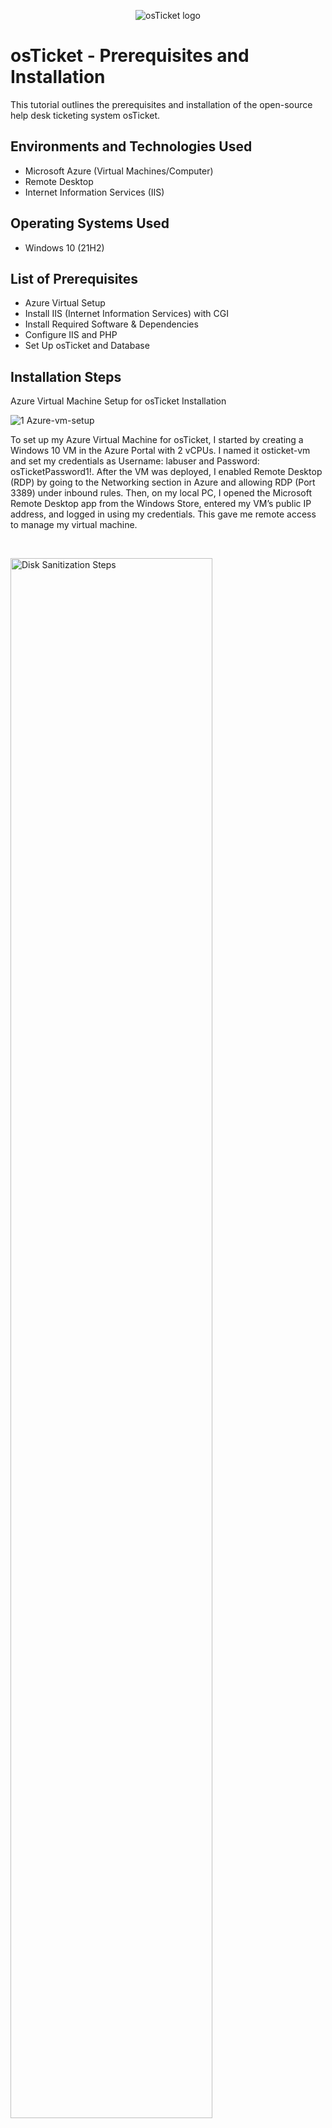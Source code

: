 <p align="center">
<img src="https://i.imgur.com/Clzj7Xs.png" alt="osTicket logo"/>
</p>

<h1>osTicket - Prerequisites and Installation</h1>
This tutorial outlines the prerequisites and installation of the open-source help desk ticketing system osTicket.<br />


<h2>Environments and Technologies Used</h2>

- Microsoft Azure (Virtual Machines/Computer)
- Remote Desktop
- Internet Information Services (IIS)

<h2>Operating Systems Used </h2>

- Windows 10</b> (21H2)

<h2>List of Prerequisites</h2>

- Azure Virtual Setup
- Install IIS (Internet Information Services) with CGI
- Install Required Software & Dependencies
- Configure IIS and PHP
- Set Up osTicket and Database

<h2>Installation Steps</h2>

<p> Azure Virtual Machine Setup for osTicket Installation

  ![1  Azure-vm-setup](https://github.com/user-attachments/assets/fc191809-4643-416f-8857-32039e4c9631)

<p>
To set up my Azure Virtual Machine for osTicket, I started by creating a Windows 10 VM in the Azure Portal with 2 vCPUs. I named it osticket-vm and set my credentials as Username: labuser and Password: osTicketPassword1!. After the VM was deployed, I enabled Remote Desktop (RDP) by going to the Networking section in Azure and allowing RDP (Port 3389) under inbound rules. Then, on my local PC, I opened the Microsoft Remote Desktop app from the Windows Store, entered my VM’s public IP address, and logged in using my credentials. This gave me remote access to manage my virtual machine.
</p>
<br />

<p>
<img src="https://i.imgur.com/DJmEXEB.png" height="80%" width="80%" alt="Disk Sanitization Steps"/>
</p>
<p>
Lorem ipsum dolor sit amet, consectetur adipiscing elit, sed do eiusmod tempor incididunt ut labore et dolore magna aliqua. Ut enim ad minim veniam, quis nostrud exercitation ullamco laboris nisi ut aliquip ex ea commodo consequat. Duis aute irure dolor in reprehenderit in voluptate velit esse cillum dolore eu fugiat nulla pariatur.
</p>
<br />
